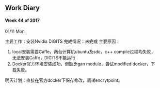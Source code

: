 ## Work Diary

#### Week 44 of 2017

01/11 Mon

主要工作：安装Nvidia DIGITS
完成情况：未完成
主要原因：

1. local安装需要Caffe，两台计算机ubuntu及sdc，c++ compile过程均失败，无法安装Caffe，DIGITS不能运行
2. Docker官方环境安装成功，但缺乏gan module，尝试modified docker，下载失败。

明天计划：直接在官方docker下保存修改，调试encrytpoint。
